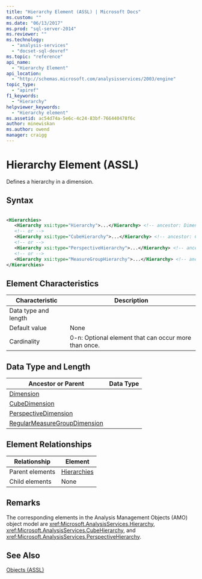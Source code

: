 ```yaml
---
title: "Hierarchy Element (ASSL) | Microsoft Docs"
ms.custom: ""
ms.date: "06/13/2017"
ms.prod: "sql-server-2014"
ms.reviewer: ""
ms.technology: 
  - "analysis-services"
  - "docset-sql-devref"
ms.topic: "reference"
api_name: 
  - "Hierarchy Element"
api_location: 
  - "http://schemas.microsoft.com/analysisservices/2003/engine"
topic_type: 
  - "apiref"
f1_keywords: 
  - "Hierarchy"
helpviewer_keywords: 
  - "Hierarchy element"
ms.assetid: ac54d74a-5e6c-4c24-83bf-766440478f6c
author: minewiskan
ms.author: owend
manager: craigg
---
```

# Hierarchy Element (ASSL)
  Defines a hierarchy in a dimension.  
  
## Syntax  
  
```xml  
  
<Hierarchies>  
   <Hierarchy xsi:type="Hierarchy">...</Hierarchy> <!-- ancestor: Dimension -->  
   <!-- or -->  
   <Hierarchy xsi:type="CubeHierarchy">...</Hierarchy> <!-- ancestor: CubeDimension -->  
   <!-- or -->  
   <Hierarchy xsi:type="PerspectiveHierarchy">...</Hierarchy> <!-- ancestor: PerspectiveDimension -->  
   <!-- or -->  
   <Hierarchy xsi:type="MeasureGroupHierarchy">...</Hierarchy> <!-- ancestor: RegularMeasureGroupDimension -->  
</Hierarchies>  
```  
  
## Element Characteristics  
  
|Characteristic|Description|  
|--------------------|-----------------|  
|Data type and length||  
|Default value|None|  
|Cardinality|0-n: Optional element that can occur more than once.|  
  
## Data Type and Length  
  
|Ancestor or Parent|Data Type|  
|------------------------|---------------|  
|[Dimension](../data-type/hierarchy-data-type-assl.md)|  
|[CubeDimension](../data-type/cubehierarchy-data-type-assl.md)|  
|[PerspectiveDimension](../data-type/perspectivehierarchy-data-type-assl.md)|  
|[RegularMeasureGroupDimension](../data-type/measuregrouphierarchy-data-type-assl.md)|  
  
## Element Relationships  
  
|Relationship|Element|  
|------------------|-------------|  
|Parent elements|[Hierarchies](../collections/hierarchies-element-assl.md)|  
|Child elements|None|  
  
## Remarks  
 The corresponding elements in the Analysis Management Objects (AMO) object model are <xref:Microsoft.AnalysisServices.Hierarchy>, <xref:Microsoft.AnalysisServices.CubeHierarchy>, and <xref:Microsoft.AnalysisServices.PerspectiveHierarchy>.  
  
## See Also  
 [Objects &#40;ASSL&#41;](objects-assl.md)  
  
  
